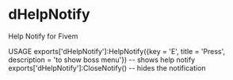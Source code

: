 # dHelpNotify
Help Notify for Fivem


USAGE 
exports['dHelpNotify']:HelpNotify({key = 'E', title = 'Press', description = 'to show boss menu'}) -- shows help notify 
exports['dHelpNotify']:CloseNotify() -- hides the notification
